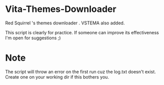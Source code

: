 # Vita-Themes-Downloader
Red Squirrel 's  themes downloader . VSTEMA also added.

This script is clearly for practice.
If someone can improve its effectiveness I'm open for suggestions ;)

# Note
The script will throw an error on the first run cuz the log.txt doesn't exist.
Create one on your working dir if this bothers you.
